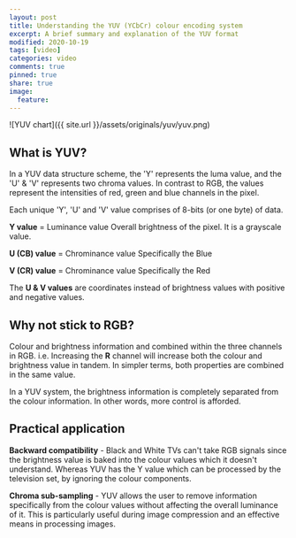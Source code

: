 ```yaml
---
layout: post
title: Understanding the YUV (YCbCr) colour encoding system
excerpt: A brief summary and explanation of the YUV format
modified: 2020-10-19
tags: [video]
categories: video
comments: true
pinned: true
share: true
image:
  feature:
---
```


![YUV chart]({{ site.url }}/assets/originals/yuv/yuv.png)

## What is YUV?

In a YUV data structure scheme, the 'Y' represents the luma value, and the 'U' & 'V' represents two chroma values. In contrast to RGB, the values represent the intensities of red, green and blue channels in the pixel.

Each unique 'Y', 'U' and 'V' value comprises of 8-bits (or one byte) of data.

**Y value** = Luminance value
Overall brightness of the pixel. It is a grayscale value.

**U (CB) value** = Chrominance value
Specifically the Blue

**V (CR) value** = Chrominance value
Specifically the Red

The **U & V values** are coordinates instead of brightness values with positive and negative values.

## Why not stick to RGB?

Colour and brightness information and combined within the three channels in RGB. i.e. Increasing the **R** channel will increase both the colour and brightness value in tandem. In simpler terms, both properties are combined in the same value.

In a YUV system, the brightness information is completely separated from the colour information. In other words, more control is afforded.

## Practical application

**Backward compatibility** - Black and White TVs can't take RGB signals since the brightness value is baked into the colour values which it doesn't understand. Whereas YUV has the Y value which can be processed by the television set, by ignoring the colour components.

**Chroma sub-sampling** - YUV allows the user to remove information specifically from the colour values without affecting the overall luminance of it. This is particularly useful during image compression and an effective means in processing images.
